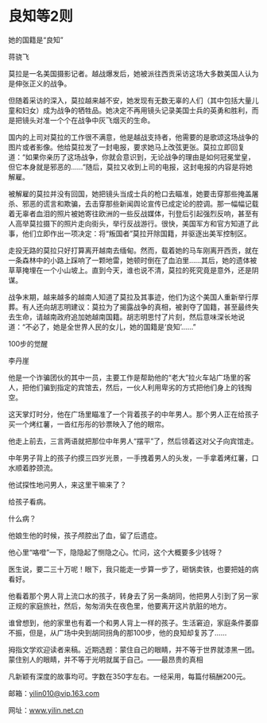 # 良知等2则

她的国籍是“良知” 

蒋骁飞 

莫拉是一名美国摄影记者。越战爆发后，她被派往西贡采访这场大多数美国人认为是伸张正义的战争。 

但随着采访的深入，莫拉越来越不安，她发现有无数无辜的人们（其中包括大量儿童和妇女）成为战争的牺牲品。她决定不再用镜头记录美国士兵的英勇和胜利，而是把镜头对准一个个在战争中灰飞烟灭的生命。 

国内的上司对莫拉的工作很不满意，他是越战支持者，他需要的是歌颂这场战争的图片或者影像。他给莫拉发了一封电报，要求她马上改弦更张。莫拉立即回复道：“如果你亲历了这场战争，你就会意识到，无论战争的理由是如何冠冕堂皇，但它本身就是邪恶的……”随后，莫拉又收到上司的电报，这封电报的内容是将她解雇。 

被解雇的莫拉并没有回国，她把镜头当成士兵的枪口去瞄准，她要击穿那些掩盖屠杀、邪恶的谎言和欺骗，去击穿那些新闻舆论宣传已成定论的腔调。那一幅幅记载着无辜者血泪的照片被她寄往欧洲的一些反战媒体，刊登后引起强烈反响，甚至有人高举莫拉摄下的照片走向街头，举行反战游行。很快，美国军方和官方知道了此事，他们立即作出一项决定：将“叛国者”莫拉开除国籍，并驱逐出美军控制区。 

走投无路的莫拉只好打算离开越南去缅甸。然而，载着她的马车刚离开西贡，就在一条森林中的小路上踩响了一颗地雷，她顿时倒在了血泊里……其后，她的遗体被草草掩埋在一个小山坡上。直到今天，谁也说不清，莫拉的死究竟是意外，还是阴谋。 

战争末期，越来越多的越南人知道了莫拉及其事迹，他们为这个美国人重新举行厚葬。有人还向胡志明建议：莫拉为了揭露战争的真相，被剥夺了国籍，甚至最终失去生命，请越南政府追加她越南国籍。胡志明思忖了片刻，然后意味深长地说道：“不必了，她是全世界人民的女儿，她的国籍是‘良知’……” 

100步的觉醒 

李丹崖 

他是一个诈骗团伙的其中一员，主要工作是帮助他的“老大”拉火车站广场里的客人，把他们骗到指定的宾馆去，然后，一伙人利用卑劣的方式把他们身上的钱掏空。 

这天掌灯时分，他在广场里瞄准了一个背着孩子的中年男人。那个男人正在给孩子买一个烤红薯，一沓红彤彤的钞票映入了他的眼帘。 

他走上前去，三言两语就把那位中年男人“摆平”了，然后领着这对父子向宾馆走。 

中年男子背上的孩子约摸三四岁光景，一手拽着男人的头发，一手拿着烤红薯，口水顺着脖颈流。 

他试探性地问男人，来这里干嘛来了？ 

给孩子看病。 

什么病？ 

他娘生他的时候，孩子颅腔出了血，留了后遗症。 

他心里“咯噔”一下，隐隐起了恻隐之心。忙问，这个大概要多少钱呀？ 

医生说，要二三十万呢！眼下，我只能走一步算一步了，砸锅卖铁，也要把娃的病看好。 

他看着那个男人背上流口水的孩子，转身去了另一条胡同，他把男人引到了另一家正规的家庭旅社，然后，匆匆消失在夜色里，他要离开这片肮脏的地方。 

谁曾想到，他的家里也有着一个和男人背上一样的孩子。生活窘迫，家庭条件萎靡不振，但是，从广场中央到胡同拐角的那100步，他的良知却复苏了…… 

拇指文学欢迎读者来稿。近期选题：蒙住自己的眼睛，并不等于世界就漆黑一团。蒙住别人的眼睛，并不等于光明就属于自己。——最昂贵的真相 

凡新颖有深度的故事均可。字数在350字左右。一经采用，每篇付稿酬200元。 

邮箱：yilin010@vip.163.com 

网址：www.yilin.net.cn